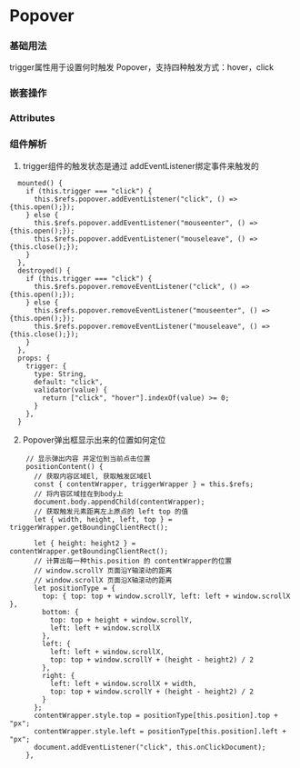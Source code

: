 # Popover
### 基础用法
trigger属性用于设置何时触发 Popover，支持四种触发方式：hover，click
<ClientOnly>
  <Popover-Default></Popover-Default>
</ClientOnly>
### 嵌套操作
<ClientOnly>
  <Popover-Content></Popover-Content>
</ClientOnly>

### Attributes
<ClientOnly>
  <Popover-Attributes></Popover-Attributes>
</ClientOnly>

### 组件解析
1. trigger组件的触发状态是通过 addEventListener绑定事件来触发的
```vue
  mounted() {
    if (this.trigger === "click") {
      this.$refs.popover.addEventListener("click", () => {this.open();});
    } else {
      this.$refs.popover.addEventListener("mouseenter", () => {this.open();});
      this.$refs.popover.addEventListener("mouseleave", () => {this.close();});
    }
  },
  destroyed() {
    if (this.trigger === "click") {
      this.$refs.popover.removeEventListener("click", () => {this.open();});
    } else {
      this.$refs.popover.removeEventListener("mouseenter", () => {this.open();});
      this.$refs.popover.removeEventListener("mouseleave", () => {this.close();});
    }
  },
  props: {
    trigger: {
      type: String,
      default: "click",
      validator(value) {
        return ["click", "hover"].indexOf(value) >= 0;
      }
    },
  }
```
2. Popover弹出框显示出来的位置如何定位
```vue
    // 显示弹出内容 并定位到当前点击位置
    positionContent() {
      // 获取内容区域El, 获取触发区域El
      const { contentWrapper, triggerWrapper } = this.$refs;
      // 将内容区域挂在到body上
      document.body.appendChild(contentWrapper);
      // 获取触发元素距离左上原点的 left top 的值
      let { width, height, left, top } = triggerWrapper.getBoundingClientRect();

      let { height: height2 } = contentWrapper.getBoundingClientRect();
      // 计算出每一种this.position 的 contentWrapper的位置
      // window.scrollY 页面沿Y轴滚动的距离
      // window.scrollX 页面沿X轴滚动的距离
      let positionType = {
        top: { top: top + window.scrollY, left: left + window.scrollX },
        bottom: {
          top: top + height + window.scrollY,
          left: left + window.scrollX
        },
        left: {
          left: left + window.scrollX,
          top: top + window.scrollY + (height - height2) / 2
        },
        right: {
          left: left + window.scrollX + width,
          top: top + window.scrollY + (height - height2) / 2
        }
      };
      contentWrapper.style.top = positionType[this.position].top + "px";
      contentWrapper.style.left = positionType[this.position].left + "px";
      document.addEventListener("click", this.onClickDocument);
    },
```
